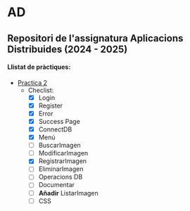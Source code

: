 # AD
## Repositori de l'assignatura Aplicacions Distribuides **(2024 - 2025)**
#### Llistat de pràctiques:
* [Practica 2](https://github.com/AdriMM26/AD/tree/main/practica2)
  * Checlist:
    * [X] Login
    * [X] Register
    * [X] Error
    * [X] Success Page
    * [X] ConnectDB
    * [X] Menú
    * [ ] BuscarImagen
    * [ ] ModificarImagen
    * [X] RegistrarImagen
    * [ ] EliminarImagen
    * [ ] Operacions DB
    * [ ] Documentar
    * [ ] **Añadir** ListarImagen
    * [ ] CSS
